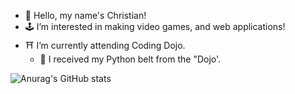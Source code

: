 - 👋 Hello, my name's Christian!
- 🕹️ I’m interested in making video games, and web applications!
- ⛩️ I’m currently attending Coding Dojo.
  - 🥳 I received my Python belt from the "Dojo'.


<!---
Christian729/Christian729 is a ✨ special ✨ repository because its `README.md` (this file) appears on your GitHub profile.
You can click the Preview link to take a look at your changes.
--->
![Anurag's GitHub stats](https://github-readme-stats.vercel.app/api?username=anuraghazra&show_icons=true&theme=radical)
